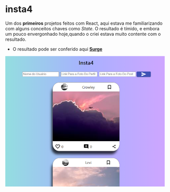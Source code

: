 # insta4

 Um dos **primeiros** projetos feitos com React, aqui estava me familiarizando com alguns conceitos chaves como *State*. O resultado é tímido, e embora um pouco envergonhado hoje,quando o criei estava muito contente com o resultado.
- O resultado pode ser conferido aqui [**Surge**](unusual-thing.surge.sh)

![imagem](https://github.com/Pereira-Araujo/Projetos/blob/main/Projetos_React/insta-four/Insta4/assets/print1.png?raw=true)
